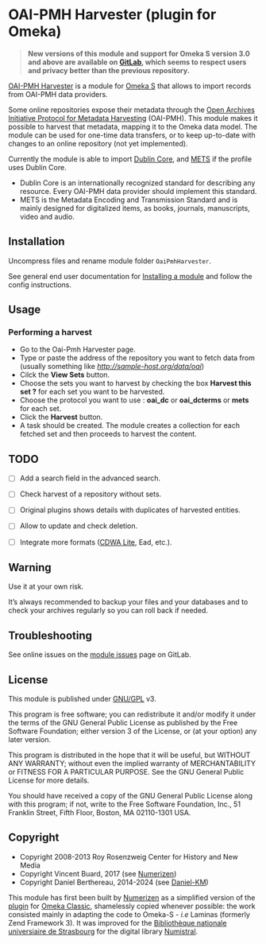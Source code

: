 OAI-PMH Harvester (plugin for Omeka)
====================================

> __New versions of this module and support for Omeka S version 3.0 and above
> are available on [GitLab], which seems to respect users and privacy better
> than the previous repository.__

[OAI-PMH Harvester] is a module for [Omeka S] that allows to import records from
OAI-PMH data providers.

Some online repositories expose their metadata through the [Open Archives Initiative Protocol for Metadata Harvesting]
(OAI-PMH). This module makes it possible to harvest that metadata, mapping it to
the Omeka data model. The module can be used for one-time data transfers, or to
keep up-to-date with changes to an online repository (not yet implemented).

Currently the module is able to import [Dublin Core], and [METS] if the profile
uses Dublin Core.

* Dublin Core is an internationally recognized standard for describing any
  resource. Every OAI-PMH data provider should implement this standard.
* METS is the Metadata Encoding and Transmission Standard and is mainly designed
  for digitalized items, as books, journals, manuscripts, video and audio.


Installation
------------

Uncompress files and rename module folder `OaiPmhHarvester`.

See general end user documentation for [Installing a module] and follow the
config instructions.


Usage
-----

### Performing a harvest

* Go to the Oai-Pmh Harvester page.
* Type or paste the address of the repository you want to fetch data from
  (usually something like *http://sample-host.org/data/oai*)
* Cilck the **View Sets** button.
* Choose the sets you want to harvest by checking the box **Harvest this set ?**
  for each set you want to be harvested.
* Choose the protocol you want to use : **oai_dc** or **oai_dcterms** or
  **mets** for each set.
* Click the **Harvest** button.
* A task should be created. The module creates a collection for each fetched set
  and then proceeds to harvest the content.


TODO
----

- [ ] Add a search field in the advanced search.
- [ ] Check harvest of a repository without sets.
- [ ] Original plugins shows details with duplicates of harvested entities.
- [ ] Allow to update and check deletion.
- [ ] Integrate more formats ([CDWA Lite], Ead, etc.).


Warning
-------

Use it at your own risk.

It’s always recommended to backup your files and your databases and to check
your archives regularly so you can roll back if needed.


Troubleshooting
---------------

See online issues on the [module issues] page on GitLab.


License
-------

This module is published under [GNU/GPL] v3.

This program is free software; you can redistribute it and/or modify it under
the terms of the GNU General Public License as published by the Free Software
Foundation; either version 3 of the License, or (at your option) any later
version.

This program is distributed in the hope that it will be useful, but WITHOUT
ANY WARRANTY; without even the implied warranty of MERCHANTABILITY or FITNESS
FOR A PARTICULAR PURPOSE. See the GNU General Public License for more
details.

You should have received a copy of the GNU General Public License along with
this program; if not, write to the Free Software Foundation, Inc.,
51 Franklin Street, Fifth Floor, Boston, MA 02110-1301 USA.


Copyright
---------

* Copyright 2008-2013 Roy Rosenzweig Center for History and New Media
* Copyright Vincent Buard, 2017 (see [Numerizen])
* Copyright Daniel Berthereau, 2014-2024 (see [Daniel-KM])

This module has first been built by [Numerizen] as a simplified version of the
[plugin] for [Omeka Classic], shamelessly copied whenever possible: the work
consisted mainly in adapting the code to Omeka-S - *i.e* Laminas (formerly Zend Framework 3).
It was improved for the [Bibliothèque nationale universiaire de Strasbourg] for
the digital library [Numistral].


[OAI-PMH Harvester]: https://gitlab.com/Daniel-KM/Omeka-S-module-OaiPmhHarvester
[Omeka S]: https://omeka.org/s
[Open Archives Initiative Protocol for Metadata Harvesting]: http://www.openarchives.org/pmh
[Dublin Core]: http://dublincore.org/documents/dces
[CDWA Lite]: http://www.getty.edu/research/conducting_research/standards/cdwa/cdwalite.html
[METS]: http://www.loc.gov/standards/mets
[MARCXML]: http://www.loc.gov/standards/marcxml
[RFC 1807]: http://www.ietf.org/rfc/rfc1807.txt
[Installing a module]: https://omeka.org/s/docs/user-manual/modules/#installing-modules
[module issues]: https://gitlab.com/Daniel-KM/Omeka-S-module-OaiPmhHarvester/-/issues
[GNU/GPL]: https://www.gnu.org/licenses/gpl-3.0.html
[Omeka Classic]: https://omeka.org/classic
[plugin]: https://github.com/omeka/plugin-OaipmhHarvester
[Bibliothèque nationale universiaire de Strasbourg]: https://www.bnu.fr
[Numistral]: https://numistral.fr
[Numerizen]: http://omeka.numerizen.com
[GitLab]: https://gitlab.com/Daniel-KM
[Daniel-KM]: https://gitlab.com/Daniel-KM "Daniel Berthereau"
